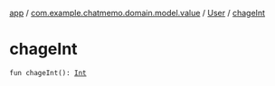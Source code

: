 [app](../../index.md) / [com.example.chatmemo.domain.model.value](../index.md) / [User](index.md) / [chageInt](./chage-int.md)

# chageInt

`fun chageInt(): `[`Int`](https://kotlinlang.org/api/latest/jvm/stdlib/kotlin/-int/index.html)